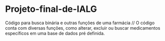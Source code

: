 # Projeto-final-de-IALG
Código para busca binária e outras funções de uma farmácia
// O código conta com diversas funções, como alterar, excluir ou buscar medicamentos específicos em uma base de dados pré definida.
